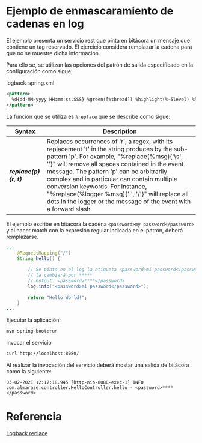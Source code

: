 # Ejemplo de enmascaramiento de cadenas en log

El ejemplo presenta un servicio rest que pinta en bitácora un mensaje que contiene un tag reservado.
El ejercicio considera remplazar la cadena para que no se muestre dicha información.

Para ello se, se utilizan las opciones del patrón de salida especificado en la configuración como sigue:

logback-spring.xml

``` xml
<pattern>
  %d{dd-MM-yyyy HH:mm:ss.SSS} %green([%thread]) %highlight(%-5level) %logger{36}.%M - %replace(%msg){"&lt;password&gt;.*&lt;", "&lt;password&gt;\*\*\*\*&lt;"}%n
</pattern>
```

La función que se utiliza es `%replace` que se describe como sigue:

| Syntax | Description |
| --- | ----------- |
| _**replace(p){r, t}**_ | Replaces occurrences of 'r', a regex, with its replacement 't' in the string produces by the sub-pattern 'p'. For example, "%replace(%msg){'\s', ''}" will remove all spaces contained in the event message. The pattern 'p' can be arbitrarily complex and in particular can contain multiple conversion keywords. For instance, "%replace(%logger %msg){'\.', '/'}" will replace all dots in the logger or the message of the event with a forward slash. |

El ejemplo escribe en bitácora la cadena `<password>my password</password>` y al hacer match con la expresión regular indicada en el patrón, deberá remplazarse.

```java 
...
    @RequestMapping("/")
    String hello() {

        // Se pinta en el log la etiqueta <password>mi password</password>, al ser revisada por la función %replace
        // la cambiará por *****
        // Output: <password>****</password>
        log.info("<password>mi password</password>");
        
        return "Hello World!";
    }
...
```

Ejecutar la aplicación:
``` bash
mvn spring-boot:run
```
invocar el servicio
``` bash
curl http://localhost:8080/
```
Al realizar la invocación del servicio deberá mostar una salida de bitácora como la siguiente:

``` log
03-02-2021 12:17:18.945 [http-nio-8080-exec-1] INFO  com.almaraze.controller.HelloController.hello - <password>****</password>
```

# Referencia
[Logback replace](http://logback.qos.ch/manual/layouts.html#replace)
